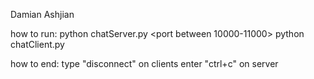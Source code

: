Damian Ashjian

how to run:
python chatServer.py <port between 10000-11000>
python chatClient.py <hostname or server IP> <port> <nickname> <clientID>

how to end:
type "disconnect" on clients
enter "ctrl+c" on server
